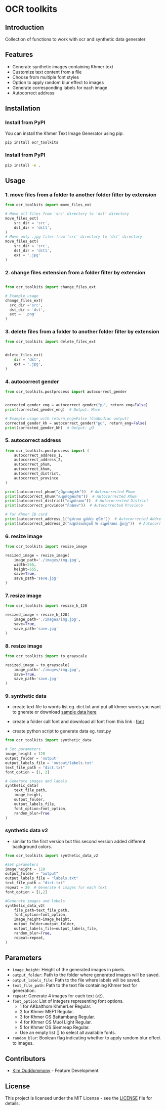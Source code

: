 # OCR toolkits

## Introduction

Collection of functions to work with ocr and synthetic data generater

## Features

- Generate synthetic images containing Khmer text
- Customize text content from a file
- Choose from multiple font styles
- Option to apply random blur effect to images
- Generate corresponding labels for each image
- Autocorrect address

## Installation

### Install from PyPI
You can install the Khmer Text Image Generator using pip:

```bash
pip install ocr_toolkits
```

### Install from PyPI
```bash
pip install -e .
```

## Usage

### 1. move files from a folder to another folder filter by extension
```python
from ocr_toolkits import move_files_ext

# Move all files from 'src' directory to 'dst' directory
move_files_ext(
    src_dir = 'src', 
    dst_dir = 'dst1',
)
# Move only .jpg files from 'src' directory to 'dst' directory
move_files_ext(
    src_dir = 'src', 
    dst_dir = 'dst1',
    ext = '.jpg'
)

```

### 2. change files extension from a folder filter by extension
```python

from ocr_toolkits import change_files_ext

# Example usage
change_files_ext(
  src_dir ='src', 
  dst_dir = 'dst', 
  ext = '.png'
)
```

### 3. delete files from a folder to another folder filter by extension
```python
from ocr_toolkits import delete_files_ext


delete_files_ext(
    dir = 'dst',
    ext = '.jpg',
)
```


### 4. autocorrect gender
```python
from ocr_toolkits.postprocess import autocorrect_gender


corrected_gender_eng = autocorrect_gender("ប្រុ", return_eng=False)
print(corrected_gender_eng)  # Output: Male

# Example usage with return_eng=False (Cambodian output)
corrected_gender_kh = autocorrect_gender("ស្រ", return_eng=False)
print(corrected_gender_kh)  # Output: ស្រី
```

### 5. autocorrect address
```python
from ocr_toolkits.postprocess import (
    autocorrect_address_1, 
    autocorrect_address_2, 
    autocorrect_phum, 
    autocorrect_khum, 
    autocorrect_district, 
    autocorrect_province
)

print(autocorrect_phum("កូមិត្រពាងថ្លង២"))  # Autocorrected Phum  
print(autocorrect_khum("សង្កាក់ច្បាអំពៅ២"))  # Autocorrected Khum  
print(autocorrect_district("ខណ្ឌចំករមន"))  # Autocorrected District  
print(autocorrect_province("កំពង់ចម"))  # Autocorrected Province  

# For Khmer ID card
print(autocorrect_address_1("ផ្ទះ៤១បេ ផ្លូវ៤៤៤ ភុមិ២"))  # Autocorrected Address 1  
print(autocorrect_address_2("សង្កាត់ទលទពូងទី ២ ខណ្ឌចំករមន ភ្នំពញ"))  # Autocorrected Address 2  

```

### 6. resize image 
```python
from ocr_toolkits import resize_image

resized_image = resize_image(
    image_path='./images/img.jpg', 
    width=555,
    height=555,
    save=True,
    save_path='save.jpg'
)

```

### 7. resize image 
```python
from ocr_toolkits import resize_h_128

resized_image = resize_h_128(
    image_path='./images/img.jpg', 
    save=True,
    save_path='save.jpg'
)

```

### 8. resize image 
```python
from ocr_toolkits import to_grayscale

resized_image = to_grayscale(
    image_path='./images/img.jpg', 
    save=True,
    save_path='save.jpg'
)

```

### 9. synthetic data

- create text file to words list eg. dict.txt and put all khmer words you want to gnerate or download [sample data here](https://github.com/MetythornPenn/khmerocr_tools/blob/main/dict.txt)

- create a folder call font and download all font from this link : [font](https://github.com/MetythornPenn/khmerocr_tools/tree/main/font)

- create python script to generate data eg. test.py
```python
from ocr_toolkits import synthetic_data

# Set parameters
image_height = 128
output_folder = 'output'
output_labels_file = 'output/labels.txt'
text_file_path = "dict.txt"
font_option = [1, 2]  

# Generate images and labels
synthetic_data(
    text_file_path, 
    image_height, 
    output_folder, 
    output_labels_file, 
    font_option=font_option, 
    random_blur=True
)

```

### synthetic data v2 
- similar to the first version but this second version added different background colors.

```python
from ocr_toolkits import synthetic_data_v2

#Set parameters
image_height = 128
output_folder = "output"
output_labels_file = "labels.txt"
text_file_path = "dict.txt"
repeat = 20  # Generate 4 images for each text
font_option = [1,2]

#Generate images and lebels
synthetic_data_v2(
    file_path=text_file_path,
    font_option=font_option,
    image_height=image_height,
    output_folder=output_folder,
    output_labels_file=output_labels_file,
    random_blur=True,
    repeat=repeat,
)
```

## Parameters

- `image_height`: Height of the generated images in pixels.
- `output_folder`: Path to the folder where generated images will be saved.
- `output_labels_file`: Path to the file where labels will be saved.
- `text_file_path`: Path to the text file containing Khmer text for generation.
- `repeat`: Generate 4 images for each text (`v2`).
- `font_option`: List of integers representing font options. 
  - 1 for AKbalthom KhmerLer Regular.
  - 2 for Khmer MEF1 Regular.
  - 3 for Khmer OS Battambang Regular.
  - 4 for Khmer OS Muol Light Regular.
  - 5 for Khmer OS Siemreap Regular.
  - Use an empty list [] to select all available fonts.
- `random_blur`: Boolean flag indicating whether to apply random blur effect to images.

## Contributors
- [Kim Ouddommony](https://github.com/monykappa) - Feature Development  

## License

This project is licensed under the MIT License - see the [LICENSE](LICENSE) file for details.
